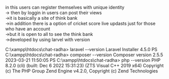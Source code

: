  in this users can register themselves with unique identity<br>
   -> then by loggin in users can post their views<br>
   ->it is basically a site of think bank<br>
   ->in addition there is a option of cricket score live updasts just for those who have an account<br>
   ->but it is open to all to see the think bank<br>
   ->developed by using larvel
   with version
   
   
 C:\xampp\htdocs\chat-radha> laravel --version
Laravel Installer 4.5.0
PS C:\xampp\htdocs\chat-radha> composer --version
Composer version 2.5.5 2023-03-21 11:50:05
PS C:\xampp\htdocs\chat-radha> php --version
PHP 8.2.0 (cli) (built: Dec  6 2022 15:31:23) (ZTS Visual C++ 2019 x64)
Copyright (c) The PHP Group
Zend Engine v4.2.0, Copyright (c) Zend Technologies

